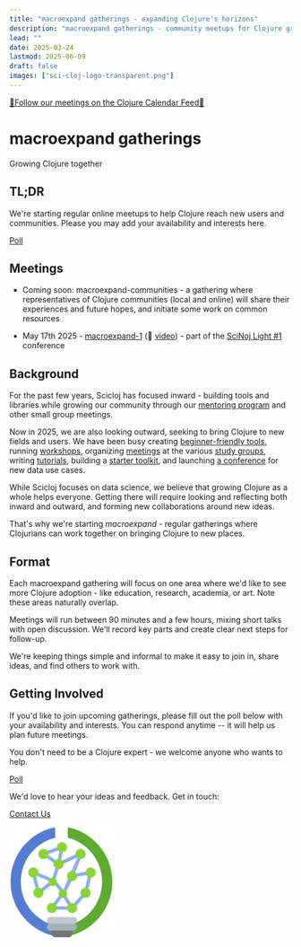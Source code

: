 ```yaml
---
title: "macroexpand gatherings - expanding Clojure's horizons"
description: "macroexpand gatherings - community meetups for Clojure growth"
lead: ""
date: 2025-03-24
lastmod: 2025-06-09
draft: false
images: ["sci-cloj-logo-transparent.png"]
---
```


[📅Follow our meetings on the Clojure Calendar Feed📅](/docs/community/events/)

# macroexpand gatherings

Growing Clojure together

## TL;DR
We're starting regular online meetups to help Clojure reach new users and communities. Please you may add your availability and interests here.

<a class="btn btn-primary btn-lg px-4 mb-2" href="https://forms.gle/6JYyCdLfwsgvV8fC7" role="button">Poll</a>

## Meetings

* Coming soon: macroexpand-communities - a gathering where representatives of Clojure communities (local and online) will share their experiences and future hopes, and initiate some work on common resources

* May 17th 2025 - [macroexpand-1](https://scicloj.github.io/scinoj-light-1/sessions.html#macroexpand-1) (:movie_camera: [video]( https://www.youtube.com/watch?v=2TY6cJ8YiwU)) - part of the [SciNoj Light #1](https://scicloj.github.io/scinoj-light-1/) conference

## Background

For the past few years, Scicloj has focused inward - building tools and libraries while growing our community through our [mentoring program](https://scicloj.github.io/docs/community/groups/open-source-mentoring/) and other small group meetings.

Now in 2025, we are also looking outward, seeking to bring Clojure to new fields and users. We have been busy creating [beginner-friendly tools](https://www.youtube.com/watch?v=tDz1x2d65C0), running [workshops](https://bobkonf.de/2025/howe.html), organizing [meetings](https://scicloj.github.io/docs/community/events/) at the various [study groups](https://scicloj.github.io/docs/community/groups/), writing [tutorials](https://scicloj.github.io/clojure-data-tutorials/), building a [starter toolkit](https://scicloj.github.io/noj/), and launching [a conference](https://scicloj.github.io/docs/community/groups/scinoj-light/) for new data use cases.

While Scicloj focuses on data science, we believe that growing Clojure as a whole helps everyone. Getting there will require looking and reflecting both inward and outward, and forming new collaborations around new ideas.

That's why we're starting *macroexpand* - regular gatherings where Clojurians can work together on bringing Clojure to new places.

## Format

Each macroexpand gathering will focus on one area where we'd like to see more Clojure adoption - like education, research, academia, or art. Note these areas naturally overlap.

Meetings will run between 90 minutes and a few hours, mixing short talks with open discussion. We'll record key parts and create clear next steps for follow-up.

We're keeping things simple and informal to make it easy to join in, share ideas, and find others to work with.

## Getting Involved

If you'd like to join upcoming gatherings, please fill out the poll below with your availability and interests. You can respond anytime -- it will help us plan future meetings.

You don't need to be a Clojure expert - we welcome anyone who wants to help.

<a class="btn btn-primary btn-lg px-4 mb-2" href="https://forms.gle/6JYyCdLfwsgvV8fC7" role="button">Poll</a>

We'd love to hear your ideas and feedback. Get in touch:

<a class="btn btn-primary btn-lg px-4 mb-2" href="/docs/community/contact/" role="button">Contact Us</a>

<img src="sci-cloj-logo-transparent.svg" alt="Scicloj logo" style="height:200px;"/>
